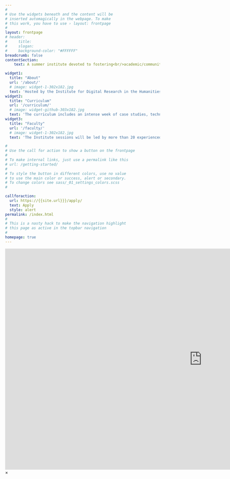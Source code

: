 ```yaml
---
#
# Use the widgets beneath and the content will be
# inserted automagically in the webpage. To make
# this work, you have to use › layout: frontpage
#
layout: frontpage
# header:
#     title: 
#     slogan: 
#     background-color: "#FFFFFF"
breadcrumb: false  
contentSection: 
    text: A summer institute devoted to fostering<br/>academic/community collaboration in the digital humanities 

widget1:
  title: "About"
  url: '/about/'
  # image: widget-1-302x182.jpg
  text: 'Hosted by the Institute for Digital Research in the Humanities at the University of Kansas, PDHI is intended to foster successful academic-community digital, public-facing humanities projects.'
widget2:
  title: "Curriculum"
  url: '/curriculum/'
  # image: widget-github-303x182.jpg
  text: 'The curriculum includes an intense week of case studies, technical training, and workshops & discussions intended to strengthen relationships, create sustainable projects, and provide foundational knowledge of tools and methods in the public digital humanities.'
widget3:
  title: "Faculty"
  url: '/faculty/'
  # image: widget-1-302x182.jpg
  text: 'The Institute sessions will be led by more than 20 experienced academics and community partners, offering a breadth of complementary skill sets and areas of expertise that will provide participants rich opportunities for engagement.'

#
# Use the call for action to show a button on the frontpage
#
# To make internal links, just use a permalink like this
# url: /getting-started/
#
# To style the button in different colors, use no value
# to use the main color or success, alert or secondary.
# To change colors see sass/_01_settings_colors.scss
#

callforaction:
  url: https://{{site.url}}}/apply/
  text: Apply
  style: alert
permalink: /index.html
#
# This is a nasty hack to make the navigation highlight
# this page as active in the topbar navigation
#
homepage: true
---
```


<div id="videoModal" class="reveal-modal large" data-reveal="">
  <div class="flex-video widescreen vimeo" style="display: block;">
    <iframe width="1280" height="720" src="https://www.youtube.com/embed/3b5zCFSmVvU" frameborder="0" allowfullscreen></iframe>
  </div>
  <a class="close-reveal-modal">&#215;</a>
</div>
